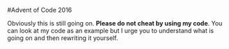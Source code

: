 #Advent of Code 2016

Obviously this is still going on.  **Please do not cheat by using my code**.  You can look at my code as an example but I urge you to understand what is going on and then rewriting it yourself.
